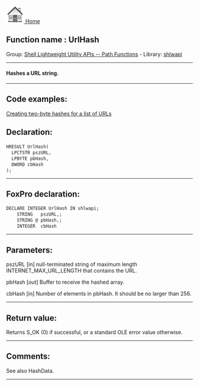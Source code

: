 [<img src="../../images/home.png"> Home ](https://github.com/VFPX/Win32API)  

## Function name : UrlHash
Group: [Shell Lightweight Utility APIs -- Path Functions](../../functions_group.md#Shell_Lightweight_Utility_APIs_--_Path_Functions)  -  Library: [shlwapi](../../../libraries.md#shlwapi)  
***  


#### Hashes a URL string.
***  


## Code examples:
[Creating two-byte hashes for a list of URLs](../../samples/sample_180.md)  

## Declaration:
```foxpro  
HRESULT UrlHash(
  LPCTSTR pszURL,
  LPBYTE pbHash,
  DWORD cbHash
);  
```  
***  


## FoxPro declaration:
```foxpro  
DECLARE INTEGER UrlHash IN shlwapi;
	STRING   pszURL,;
	STRING @ pbHash,;
	INTEGER  cbHash  
```  
***  


## Parameters:
pszURL 
[in] null-terminated string of maximum length INTERNET_MAX_URL_LENGTH that contains the URL. 

pbHash 
[out] Buffer to receive the hashed array. 

cbHash 
[in] Number of elements in pbHash. It should be no larger than 256.   
***  


## Return value:
Returns S_OK (0) if successful, or a standard OLE error value otherwise.  
***  


## Comments:
See also HashData.  
  
***  

